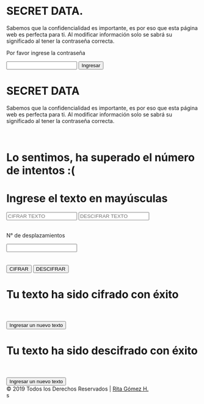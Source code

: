 <!DOCTYPE html>
<html lang="en">

<head>
  <meta charset="UTF-8">
  <meta name="viewport" content="width=device-width, initial-scale=1.0">
  <meta http-equiv="X-UA-Compatible" content="ie=edge">
  <link rel="stylesheet" href="style.css">
  <link rel="icon" type="image/x-icon" href="favicon-32x32.png" sizes="32x32"/>
  <link href="https://fonts.googleapis.com/css?family=Berkshire+Swash|Sigmar+One|Sofia&display=swap" rel="stylesheet">
  <title>Secret Data</title>
</head>
<header></header>

<body background="fondo.jpg">
  <div id="vista1">
    <h1>SECRET DATA.</h1>
    <p>Sabemos que la confidencialidad es importante, es por eso que esta página web es perfecta para ti.
      Al modificar información solo se sabrá su significado al tener la contraseña correcta.</p>
    <p>Por favor ingrese la contraseña</p>
    <input type="password" id="password1">
    <button type="button" id="aceptar1">Ingresar</button>
    <h4 id="error"></h4>
  </div>
  <div id="vista2" class="hide">
    <h1>SECRET DATA</h1>
    <p>Sabemos que la confidencialidad es importante, es por eso que esta página web es perfecta para ti.
      Al modificar información solo se sabrá su significado al tener la contraseña correcta.</p> <br>
    <h1>Lo sentimos, ha superado el número de intentos :(</h1>

  </div>
  <div id="vista3" class="hide">
    <h1>Ingrese el texto en mayúsculas</h1>
    <input type="text" id="text_cifrar" placeholder="CIFRAR TEXTO">
    <input type="text" id="text_descifrar" placeholder="DESCIFRAR TEXTO">
    <br><br>
    <p>N° de desplazamientos</p>
    <input type="number" id="selectnumbers">
    <br><br><br>
    <button class='cifrar1' type="submit" value="cifrado" id="cifrar">CIFRAR</button>
    <button class='descifrar1' type="submit" value="descifrado" id="descifrar">DESCIFRAR</button>

  </div>
  <div id="vista4" class="hide">
    <h1>Tu texto ha sido cifrado con éxito</h1>
    <p id="cifrar"></p>
    <br><br>
    <button type="button" id="back1">Ingresar un nuevo texto</button>
  </div>
  <div id="vista5" class="hide">
    <h1>Tu texto ha sido descifrado con éxito</h1>
    <p id="descifrar"></p>
    <br><br>
    <button type="button" id="back2">Ingresar un nuevo texto</button>
  </div>
  <script src="index.js"></script>
  <script src="cipher.js"></script>
  <footer>
    <div class="container-footer">
        © 2019 Todos los Derechos Reservados | <a href="">Rita Gómez H.</a>
    </div>
    
  </footer>
</body>

</html>
s